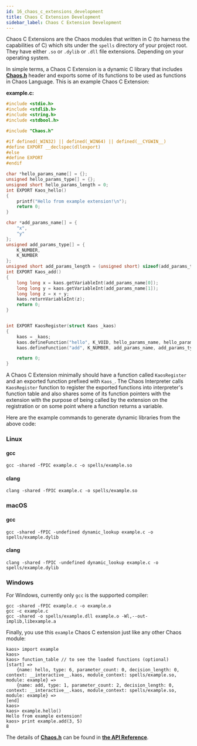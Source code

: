```yaml
---
id: 16_chaos_c_extensions_development
title: Chaos C Extension Development
sidebar_label: Chaos C Extension Development
---
```


Chaos C Extensions are the Chaos modules that written in C (to harness the capabilities of C)
which sits under the `spells` directory of your project root.
They have either `.so` or `.dylib` or `.dll` file extensions. Depending on your operating system.

In simple terms, a Chaos C Extension is a dynamic C library that includes
[**Chaos.h**](https://github.com/chaos-lang/chaos/blob/master/Chaos.h) header and exports some of its
functions to be used as functions in Chaos Language. This is an example Chaos C Extension:

**example.c:**

```C
#include <stdio.h>
#include <stdlib.h>
#include <string.h>
#include <stdbool.h>

#include "Chaos.h"

#if defined(_WIN32) || defined(_WIN64) || defined(__CYGWIN__)
#define EXPORT __declspec(dllexport)
#else
#define EXPORT
#endif

char *hello_params_name[] = {};
unsigned hello_params_type[] = {};
unsigned short hello_params_length = 0;
int EXPORT Kaos_hello()
{
    printf("Hello from example extension!\n");
    return 0;
}

char *add_params_name[] = {
    "x",
    "y"
};
unsigned add_params_type[] = {
    K_NUMBER,
    K_NUMBER
};
unsigned short add_params_length = (unsigned short) sizeof(add_params_type) / sizeof(unsigned);
int EXPORT Kaos_add()
{
    long long x = kaos.getVariableInt(add_params_name[0]);
    long long y = kaos.getVariableInt(add_params_name[1]);
    long long z = x + y;
    kaos.returnVariableInt(z);
    return 0;
}


int EXPORT KaosRegister(struct Kaos _kaos)
{
    kaos = _kaos;
    kaos.defineFunction("hello", K_VOID, hello_params_name, hello_params_type, hello_params_length);
    kaos.defineFunction("add", K_NUMBER, add_params_name, add_params_type, add_params_length);

    return 0;
}
```

A Chaos C Extension minimally should have a function called `KaosRegister`
and an exported function prefixed with `Kaos_`. The Chaos Interpreter calls `KaosRegister` function to register
the exported functions into interpreter's function table and also shares some of its function pointers with the
extension with the purpose of being called by the extension on the registration or on some point where a function
returns a variable.

Here are the example commands to generate dynamic libraries from the above code:

### Linux

#### gcc

```
gcc -shared -fPIC example.c -o spells/example.so
```

#### clang

```
clang -shared -fPIC example.c -o spells/example.so
```

### macOS

#### gcc

```
gcc -shared -fPIC -undefined dynamic_lookup example.c -o spells/example.dylib
```

#### clang

```
clang -shared -fPIC -undefined dynamic_lookup example.c -o spells/example.dylib
```

### Windows

For Windows, currently only `gcc` is the supported compiler:

```
gcc -shared -fPIC example.c -o example.o
gcc -c example.c
gcc -shared -o spells/example.dll example.o -Wl,--out-implib,libexample.a
```

Finally, you use this `example` Chaos C extension just like any other Chaos module:

```
kaos> import example
kaos>
kaos> function_table // to see the loaded functions (optional)
[start] =>
	{name: hello, type: 6, parameter_count: 0, decision_length: 0, context: __interactive__.kaos, module_context: spells/example.so, module: example} =>
	{name: add, type: 1, parameter_count: 2, decision_length: 0, context: __interactive__.kaos, module_context: spells/example.so, module: example} =>
[end]
kaos>
kaos> example.hello()
Hello from example extension!
kaos> print example.add(3, 5)
8
```

The details of [**Chaos.h**](https://github.com/chaos-lang/chaos/blob/master/Chaos.h) can be found in [**the API Reference**](api.md).
